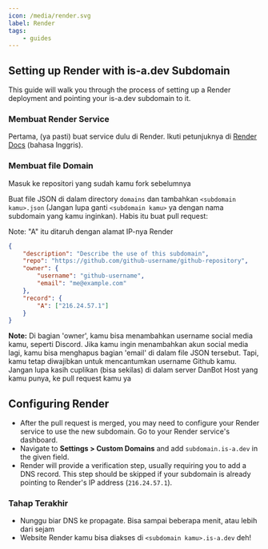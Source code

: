 ```yaml
---
icon: /media/render.svg
label: Render
tags:
    - guides
---
```


## Setting up Render with is-a.dev Subdomain

This guide will walk you through the process of setting up a Render deployment and pointing your is-a.dev subdomain to it.

### Membuat Render Service

Pertama, (ya pasti) buat service dulu di Render. Ikuti petunjuknya di [Render Docs](https://docs.render.com/) (bahasa Inggris).

### Membuat file Domain

Masuk ke repositori yang sudah kamu fork sebelumnya

Buat file JSON di dalam directory `domains` dan tambahkan `<subdomain kamu>.json` (Jangan lupa ganti `<subdomain kamu>` ya dengan nama subdomain yang kamu inginkan). Habis itu buat pull request:

Note: "A" itu ditaruh dengan alamat IP-nya Render

```json
{
    "description": "Describe the use of this subdomain",
    "repo": "https://github.com/github-username/github-repository",
    "owner": {
        "username": "github-username",
        "email": "me@example.com"
    },
    "record": {
        "A": ["216.24.57.1"]
    }
}
```

**Note:** Di bagian 'owner', kamu bisa menambahkan username social media kamu, seperti Discord. Jika kamu ingin menambahkan akun social media lagi, kamu bisa menghapus bagian 'email' di dalam file JSON tersebut. Tapi, kamu tetap diwajibkan untuk mencantumkan username Github kamu. Jangan lupa kasih cuplikan (bisa sekilas) di dalam server DanBot Host yang kamu punya, ke pull request kamu ya

## Configuring Render

- After the pull request is merged, you may need to configure your Render service to use the new subdomain. Go to your Render service's dashboard.
- Navigate to **Settings > Custom Domains** and add `subdomain.is-a.dev` in the given field.
- Render will provide a verification step, usually requiring you to add a DNS record. This step should be skipped if your subdomain is already pointing to Render's IP address (`216.24.57.1`).

### Tahap Terakhir

- Nunggu biar DNS ke propagate. Bisa sampai beberapa menit, atau lebih dari sejam
- Website Render kamu bisa diakses di `<subdomain kamu>.is-a.dev` deh!
